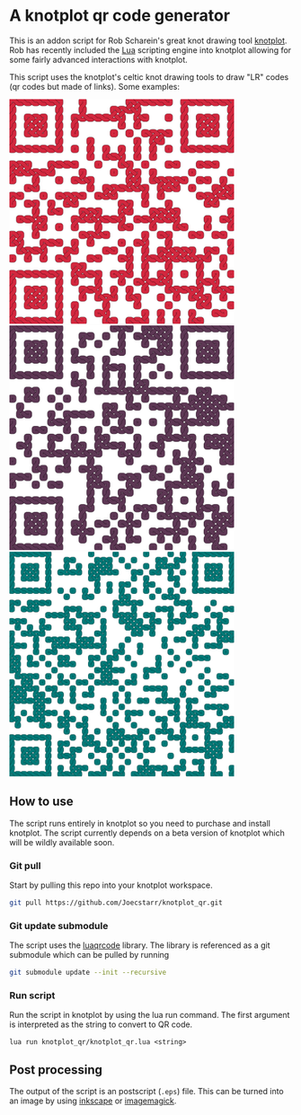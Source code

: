 # A knotplot qr code generator

This is an addon script for Rob Scharein's great knot drawing tool [knotplot](https://www.knotplot.com/). Rob has recently included the [Lua](https://www.lua.org) scripting engine into knotplot allowing for some fairly advanced interactions with knotplot.

This script uses the knotplot's celtic knot drawing tools to draw "LR" codes (qr codes but made of links). Some examples:

<img  style="background:white;width:400px;height:auto" src="https://github.com/Joecstarr/knotplot_qr/blob/main/examples/qr_httpswww.knotplot.com.svg"/>
<img  style="background:white;width:400px;height:auto" src="https://github.com/Joecstarr/knotplot_qr/blob/main/examples/qr_httpsjoe-starr.com.svg"/>
<img  style="background:white;width:400px;height:auto" src="https://github.com/Joecstarr/knotplot_qr/blob/main/examples/qr_httpsen.wikipedia.orgwikiQRcode.svg"/>


## How to use

The script runs entirely in knotplot so you need to purchase and install knotplot. The script currently depends on a beta version of knotplot which will be wildly available soon.

### Git pull

Start by pulling this repo into your knotplot workspace.

```sh
git pull https://github.com/Joecstarr/knotplot_qr.git
```

### Git update submodule

The script uses the [luaqrcode](https://github.com/speedata/luaqrcode) library. The library is referenced as a git submodule which can be pulled by running

```sh
git submodule update --init --recursive
```
### Run script

Run the script in knotplot by using the lua run command. The first argument is interpreted as the string to convert to QR code.

```
lua run knotplot_qr/knotplot_qr.lua <string>
```

## Post processing

The output of the script is an postscript (```.eps```) file. This can be turned into an image by using [inkscape](https://inkscape.org/) or [imagemagick](https://imagemagick.org/index.php).


